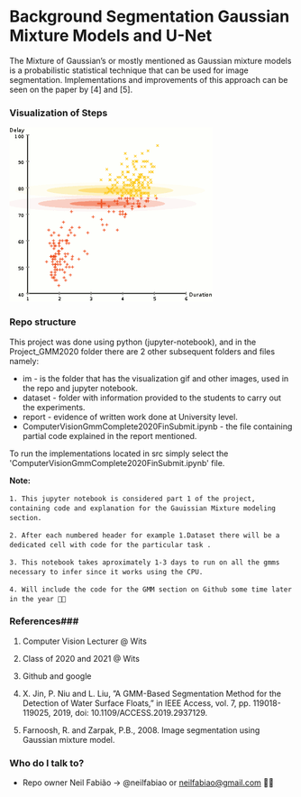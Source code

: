 # Background Segmentation Gaussian Mixture Models and U-Net #

The Mixture of Gaussian’s or mostly mentioned as Gaussian mixture models is a probabilistic statistical technique that can be used for image segmentation. Implementations and improvements of this approach can be seen on the paper by [4] and [5].


### Visualization of Steps ###

![alt-text-1](/Project_GMM2020/im/gmm.gif) 

### Repo structure ###

This project was done using python (jupyter-notebook), and in the Project_GMM2020 folder there are 2 other subsequent folders and files namely:

* im - is the folder that has the visualization gif and other images, used in the repo and jupyter notebook.
* dataset - folder with information provided to the students to carry out the experiments.
* report - evidence of written work done at University level. 
* ComputerVisionGmmComplete2020FinSubmit.ipynb - the file containing partial code explained in the report mentioned.

To run the implementations located in src simply select the 'ComputerVisionGmmComplete2020FinSubmit.ipynb' file. 

**Note:** 

`1. This jupyter notebook is considered part 1 of the project, containing code and explanation for the Gauissian Mixture modeling section.`

`2. After each numbered header for example 1.Dataset there will be a dedicated cell with code for the particular task .`

`3. This notebook takes aproximately 1-3 days to run on all the gmms necessary to infer since it works using the CPU.`

`4. Will include the code for the GMM section on Github some time later in the year 👍🏾`

### References###

1. Computer Vision Lecturer @ Wits

2. Class of 2020 and 2021 @ Wits

3. Github and google

4. X. Jin, P. Niu and L. Liu, ”A GMM-Based Segmentation Method for
the Detection of Water Surface Floats,” in IEEE Access, vol. 7, pp.
119018-119025, 2019, doi: 10.1109/ACCESS.2019.2937129.

5. Farnoosh, R. and Zarpak, P.B., 2008. Image segmentation using Gaussian
mixture model.


### Who do I talk to? ###

* Repo owner Neil Fabião -> @neilfabiao or neilfabiao@gmail.com ✌🏾

